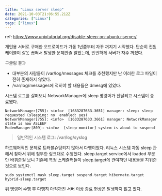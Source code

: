 ```yaml
---
title: "Linux server sleep"
date: 2021-10-03T21:06:55.212Z
categories: ["Linux"]
tags: ["linux"]
---
```

ref: https://www.unixtutorial.org/disable-sleep-on-ubuntu-server/

개인용 서버로 구매한 오드로이드가 가동 1년쯤부터 자꾸 꺼지기 시작했다. 단순히 전원 케이블이 잘못 꼽혀서 발생한 문제인줄 알았는데, 빈번하게 서버가 자주 꺼졌다. 

구글링 결과
- 대부분의 사람들이 /var/log/messages 체크를 추천했지만 난 이러한 로그 파일이 전혀 존재하지 않았다. 
- /var/log/messages에 적혀야 할 내용들은 dmesg에 있었다.

시스템 로그를 살펴보니 NetworkManager에 sleep 명령어가 전달되고 시스템이 종료됐다.
```
NetworkManager[755]: <info>  [1633287633.3651] manager: sleep: sleep requested (sleeping: no  enabled: yes)
NetworkManager[755]: <info>  [1633287633.3661] manager: NetworkManager state is now ASLEEP
ModemManager[809]: <info>  [sleep-monitor] system is about to suspend
```

> 일반적인 시스템 로그: /var/log/syslog



하드웨어적인 문제로 트러블슈팅되지 않아서 다행이었다. 리눅스 시스템 자동 sleep 관해서 찾아서 위에 첨부한 링크대로 수행했다. sleep.target service에서 loaded 부분만 바꿔준걸 보니 기존에 특정 스케쥴러들이 sleep.target에 관여하던 내용들을 지워준 것으로 보인다.

```shell
sudo systemctl mask sleep.target suspend.target hibernate.target hybrid-sleep.target
```

위 명령어 수행 후 다행히 아직까진 서버 이상 종료 현상은 발생하지 않고 있다.

